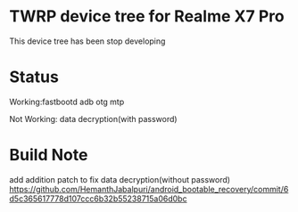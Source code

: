 # TWRP device tree for Realme X7 Pro
 This device tree has been stop developing
# Status
Working:fastbootd
        adb
        otg
        mtp

Not Working: data decryption(with password)

# Build Note 
add addition patch to fix data decryption(without password)
https://github.com/HemanthJabalpuri/android_bootable_recovery/commit/6d5c365617778d107ccc6b32b55238715a06d0bc

